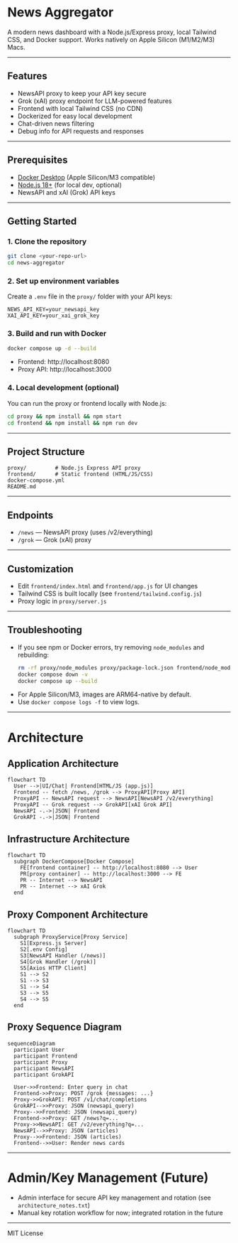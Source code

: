 # News Aggregator

A modern news dashboard with a Node.js/Express proxy, local Tailwind CSS, and Docker support. Works natively on Apple Silicon (M1/M2/M3) Macs.

---

## Features
- NewsAPI proxy to keep your API key secure
- Grok (xAI) proxy endpoint for LLM-powered features
- Frontend with local Tailwind CSS (no CDN)
- Dockerized for easy local development
- Chat-driven news filtering
- Debug info for API requests and responses

---

## Prerequisites
- [Docker Desktop](https://www.docker.com/products/docker-desktop/) (Apple Silicon/M3 compatible)
- [Node.js 18+](https://nodejs.org/) (for local dev, optional)
- NewsAPI and xAI (Grok) API keys

---

## Getting Started

### 1. Clone the repository
```zsh
git clone <your-repo-url>
cd news-aggregator
```

### 2. Set up environment variables
Create a `.env` file in the `proxy/` folder with your API keys:
```
NEWS_API_KEY=your_newsapi_key
XAI_API_KEY=your_xai_grok_key
```

### 3. Build and run with Docker
```zsh
docker compose up -d --build
```
- Frontend: http://localhost:8080
- Proxy API: http://localhost:3000

### 4. Local development (optional)
You can run the proxy or frontend locally with Node.js:
```zsh
cd proxy && npm install && npm start
cd frontend && npm install && npm run dev
```

---

## Project Structure
```
proxy/         # Node.js Express API proxy
frontend/      # Static frontend (HTML/JS/CSS)
docker-compose.yml
README.md
```

---

## Endpoints
- `/news` — NewsAPI proxy (uses /v2/everything)
- `/grok` — Grok (xAI) proxy

---

## Customization
- Edit `frontend/index.html` and `frontend/app.js` for UI changes
- Tailwind CSS is built locally (see `frontend/tailwind.config.js`)
- Proxy logic in `proxy/server.js`

---

## Troubleshooting
- If you see npm or Docker errors, try removing `node_modules` and rebuilding:
  ```zsh
  rm -rf proxy/node_modules proxy/package-lock.json frontend/node_modules frontend/package-lock.json
  docker compose down -v
  docker compose up --build
  ```
- For Apple Silicon/M3, images are ARM64-native by default.
- Use `docker compose logs -f` to view logs.

---

# Architecture

## Application Architecture
```mermaid
flowchart TD
  User -->|UI/Chat| Frontend[HTML/JS (app.js)]
  Frontend -- fetch /news, /grok --> ProxyAPI[Proxy API]
  ProxyAPI -- NewsAPI request --> NewsAPI[NewsAPI /v2/everything]
  ProxyAPI -- Grok request --> GrokAPI[xAI Grok API]
  NewsAPI -.->|JSON| Frontend
  GrokAPI -.->|JSON| Frontend
```

## Infrastructure Architecture
```mermaid
flowchart TD
  subgraph DockerCompose[Docker Compose]
    FE[frontend container] -- http://localhost:8080 --> User
    PR[proxy container] -- http://localhost:3000 --> FE
    PR -- Internet --> NewsAPI
    PR -- Internet --> xAI Grok
  end
```

## Proxy Component Architecture
```mermaid
flowchart TD
  subgraph ProxyService[Proxy Service]
    S1[Express.js Server]
    S2[.env Config]
    S3[NewsAPI Handler (/news)]
    S4[Grok Handler (/grok)]
    S5[Axios HTTP Client]
    S1 --> S2
    S1 --> S3
    S1 --> S4
    S3 --> S5
    S4 --> S5
  end
```

## Proxy Sequence Diagram
```mermaid
sequenceDiagram
  participant User
  participant Frontend
  participant Proxy
  participant NewsAPI
  participant GrokAPI

  User->>Frontend: Enter query in chat
  Frontend->>Proxy: POST /grok {messages: ...}
  Proxy->>GrokAPI: POST /v1/chat/completions
  GrokAPI-->>Proxy: JSON (newsapi_query)
  Proxy-->>Frontend: JSON (newsapi_query)
  Frontend->>Proxy: GET /news?q=...
  Proxy->>NewsAPI: GET /v2/everything?q=...
  NewsAPI-->>Proxy: JSON (articles)
  Proxy-->>Frontend: JSON (articles)
  Frontend-->>User: Render news cards
```

---

# Admin/Key Management (Future)
- Admin interface for secure API key management and rotation (see `architecture_notes.txt`)
- Manual key rotation workflow for now; integrated rotation in the future

---

MIT License
